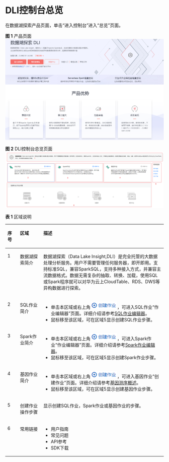 # DLI控制台总览<a name="dli_01_0377"></a>

在数据湖探索产品页面，单击“进入控制台”进入“总览”页面。

**图 1**  产品页面<a name="fig3397456154911"></a>  
![](figures/产品页面.png "产品页面")

**图 2**  DLI控制台总览页面<a name="fig2700915165418"></a>  
![](figures/DLI控制台总览页面.png "DLI控制台总览页面")

**表 1**  区域说明

<a name="zh-cn_topic_0093946815_table48732667171120"></a>
<table><thead align="left"><tr id="zh-cn_topic_0093946815_row19196955171120"><th class="cellrowborder" valign="top" width="7.920792079207921%" id="mcps1.2.4.1.1"><p id="p1851454085710"><a name="p1851454085710"></a><a name="p1851454085710"></a>序号</p>
</th>
<th class="cellrowborder" valign="top" width="14.762376237623764%" id="mcps1.2.4.1.2"><p id="zh-cn_topic_0093946815_p35936586171120"><a name="zh-cn_topic_0093946815_p35936586171120"></a><a name="zh-cn_topic_0093946815_p35936586171120"></a>区域</p>
</th>
<th class="cellrowborder" valign="top" width="77.31683168316832%" id="mcps1.2.4.1.3"><p id="zh-cn_topic_0093946815_p25182390171120"><a name="zh-cn_topic_0093946815_p25182390171120"></a><a name="zh-cn_topic_0093946815_p25182390171120"></a>描述</p>
</th>
</tr>
</thead>
<tbody><tr id="row6996420121612"><td class="cellrowborder" valign="top" width="7.920792079207921%" headers="mcps1.2.4.1.1 "><p id="p11996320161619"><a name="p11996320161619"></a><a name="p11996320161619"></a>1</p>
</td>
<td class="cellrowborder" valign="top" width="14.762376237623764%" headers="mcps1.2.4.1.2 "><p id="p179961920171615"><a name="p179961920171615"></a><a name="p179961920171615"></a>数据湖探索简介</p>
</td>
<td class="cellrowborder" valign="top" width="77.31683168316832%" headers="mcps1.2.4.1.3 "><p id="p1399717205164"><a name="p1399717205164"></a><a name="p1399717205164"></a>数据湖探索（Data Lake Insight,DLI）是完全托管的大数据处理分析服务。用户不需要管理任何服务器，即开即用。支持标准SQL，兼容SparkSQL，支持多种接入方式，并兼容主流数据格式。数据无需复杂的抽取、转换、加载，使用SQL或Spark程序就可以对华为云上CloudTable、RDS、DWS等异构数据进行探索。</p>
</td>
</tr>
<tr id="row1099418791615"><td class="cellrowborder" valign="top" width="7.920792079207921%" headers="mcps1.2.4.1.1 "><p id="p199419761619"><a name="p199419761619"></a><a name="p199419761619"></a>2</p>
</td>
<td class="cellrowborder" valign="top" width="14.762376237623764%" headers="mcps1.2.4.1.2 "><p id="p9994471160"><a name="p9994471160"></a><a name="p9994471160"></a>SQL作业简介</p>
</td>
<td class="cellrowborder" valign="top" width="77.31683168316832%" headers="mcps1.2.4.1.3 "><a name="ul109031859184112"></a><a name="ul109031859184112"></a><ul id="ul109031859184112"><li>单击本区域或右上角<a name="image1652218112507"></a><a name="image1652218112507"></a><span><img id="image1652218112507" src="figures/icon-创建作业.png"></span>，可进入SQL作业“作业编辑器”页面。详细介绍请参考<a href="SQL作业编辑器.md">SQL作业编辑器</a>。</li><li>鼠标移至该区域，可在区域5显示创建SQL作业步骤。</li></ul>
</td>
</tr>
<tr id="row127891135877"><td class="cellrowborder" valign="top" width="7.920792079207921%" headers="mcps1.2.4.1.1 "><p id="p1151444025710"><a name="p1151444025710"></a><a name="p1151444025710"></a>3</p>
</td>
<td class="cellrowborder" valign="top" width="14.762376237623764%" headers="mcps1.2.4.1.2 "><p id="p19789635772"><a name="p19789635772"></a><a name="p19789635772"></a>Spark作业简介</p>
</td>
<td class="cellrowborder" valign="top" width="77.31683168316832%" headers="mcps1.2.4.1.3 "><a name="ul209511121144218"></a><a name="ul209511121144218"></a><ul id="ul209511121144218"><li>单击本区域或右上角<a name="image56476483506"></a><a name="image56476483506"></a><span><img id="image56476483506" src="figures/icon-创建作业.png"></span>，可进入Spark作业“作业编辑器”页面。详细介绍请参考<a href="Spark作业编辑器.md">Spark作业编辑器</a>。</li><li>鼠标移至该区域，可在区域5显示创建Spark作业步骤。</li></ul>
</td>
</tr>
<tr id="row187892354715"><td class="cellrowborder" valign="top" width="7.920792079207921%" headers="mcps1.2.4.1.1 "><p id="p651484015710"><a name="p651484015710"></a><a name="p651484015710"></a>4</p>
</td>
<td class="cellrowborder" valign="top" width="14.762376237623764%" headers="mcps1.2.4.1.2 "><p id="p779013514719"><a name="p779013514719"></a><a name="p779013514719"></a>基因作业简介</p>
</td>
<td class="cellrowborder" valign="top" width="77.31683168316832%" headers="mcps1.2.4.1.3 "><a name="ul17735104817428"></a><a name="ul17735104817428"></a><ul id="ul17735104817428"><li>单击本区域或右上角<a name="image2016310100519"></a><a name="image2016310100519"></a><span><img id="image2016310100519" src="figures/icon-创建作业.png"></span>，可进入基因作业“创建作业”页面。详细介绍请参考<a href="基因测序概述.md">基因测序概述</a>。</li><li>鼠标移至该区域，可在区域5显示创建基因作业步骤。</li></ul>
</td>
</tr>
<tr id="row16131132095916"><td class="cellrowborder" valign="top" width="7.920792079207921%" headers="mcps1.2.4.1.1 "><p id="p1213117202592"><a name="p1213117202592"></a><a name="p1213117202592"></a>5</p>
</td>
<td class="cellrowborder" valign="top" width="14.762376237623764%" headers="mcps1.2.4.1.2 "><p id="p18132720175910"><a name="p18132720175910"></a><a name="p18132720175910"></a>创建作业操作步骤</p>
</td>
<td class="cellrowborder" valign="top" width="77.31683168316832%" headers="mcps1.2.4.1.3 "><p id="p11132102085918"><a name="p11132102085918"></a><a name="p11132102085918"></a>显示创建SQL作业，Spark作业或基因作业的步骤。</p>
</td>
</tr>
<tr id="row8132320165914"><td class="cellrowborder" valign="top" width="7.920792079207921%" headers="mcps1.2.4.1.1 "><p id="p61321520135912"><a name="p61321520135912"></a><a name="p61321520135912"></a>6</p>
</td>
<td class="cellrowborder" valign="top" width="14.762376237623764%" headers="mcps1.2.4.1.2 "><p id="p1013218205598"><a name="p1013218205598"></a><a name="p1013218205598"></a>常用链接</p>
</td>
<td class="cellrowborder" valign="top" width="77.31683168316832%" headers="mcps1.2.4.1.3 "><a name="ul105372361709"></a><a name="ul105372361709"></a><ul id="ul105372361709"><li>用户指南</li><li>常见问题</li><li>API参考</li><li>SDK下载</li></ul>
</td>
</tr>
</tbody>
</table>

